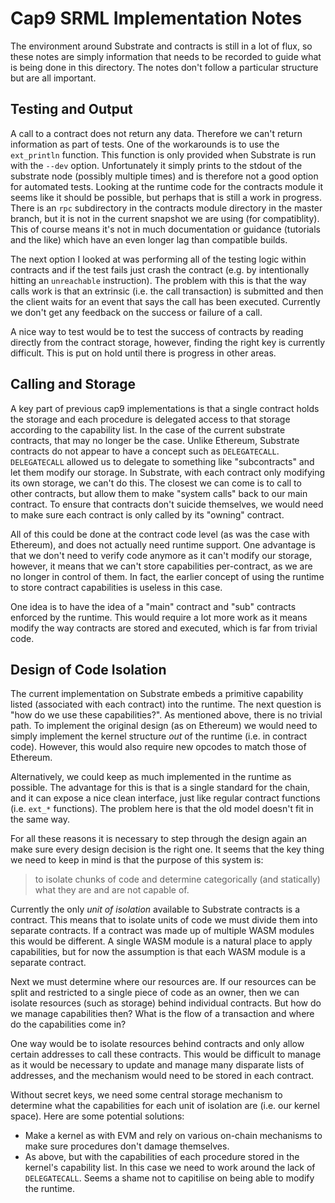 # Cap9 SRML Implementation Notes

The environment around Substrate and contracts is still in a lot of flux, so
these notes are simply information that needs to be recorded to guide what is
being done in this directory. The notes don't follow a particular structure but
are all important.

## Testing and Output

A call to a contract does not return any data. Therefore we can't return
information as part of tests. One of the workarounds is to use the `ext_println`
function. This function is only provided when Substrate is run with the `--dev`
option. Unfortunately it simply prints to the stdout of the substrate node
(possibly multiple times) and is therefore not a good option for automated
tests. Looking at the runtime code for the contracts module it seems like it
should be possible, but perhaps that is still a work in progress. There is an
`rpc` subdirectory in the contracts module directory in the master branch, but
it is not in the current snapshot we are using (for compatiblity). This of
course means it's not in much documentation or guidance (tutorials and the like)
which have an even longer lag than compatible builds.

The next option I looked at was performing all of the testing logic within
contracts and if the test fails just crash the contract (e.g. by intentionally
hitting an `unreachable` instruction). The problem with this is that the way
calls work is that an extrinsic (i.e. the call transaction) is submitted and
then the client waits for an event that says the call has been executed.
Currently we don't get any feedback on the success or failure of a call.

A nice way to test would be to test the success of contracts by reading directly
from the contract storage, however, finding the right key is currently
difficult. This is put on hold until there is progress in other areas.

## Calling and Storage

A key part of previous cap9 implementations is that a single contract holds the
storage and each procedure is delegated access to that storage according to the
capability list. In the case of the current substrate contracts, that may no
longer be the case. Unlike Ethereum, Substrate contracts do not appear to have a
concept such as `DELEGATECALL`. `DELEGATECALL` allowed us to delegate to
something like "subcontracts" and let them modify our storage. In Substrate,
with each contract only modifying its own storage, we can't do this. The closest
we can come is to call to other contracts, but allow them to make "system calls"
back to our main contract. To ensure that contracts don't suicide themselves, we
would need to make sure each contract is only called by its "owning" contract.

All of this could be done at the contract code level (as was the case with
Ethereum), and does not actually need runtime support. One advantage is that we
don't need to verify code anymore as it can't modify our storage, however, it
means that we can't store capabilities per-contract, as we are no longer in
control of them. In fact, the earlier concept of using the runtime to store
contract capabilities is useless in this case.

One idea is to have the idea of a "main" contract and "sub" contracts enforced
by the runtime. This would require a lot more work as it means modify the way
contracts are stored and executed, which is far from trivial code.

## Design of Code Isolation

The current implementation on Substrate embeds a primitive capability listed
(associated with each contract) into the runtime. The next question is "how do
we use these capabilities?". As mentioned above, there is no trivial path. To
implement the original design (as on Ethereum) we would need to simply implement
the kernel structure *out* of the runtime (i.e. in contract code). However, this
would also require new opcodes to match those of Ethereum.

Alternatively, we could keep as much implemented in the runtime as possible. The
advantage for this is that is a single standard for the chain, and it can expose
a nice clean interface, just like regular contract functions (i.e. `ext_*`
functions). The problem here is that the old model doesn't fit in the same way.

For all these reasons it is necessary to step through the design again an make
sure every design decision is the right one. It seems that the key thing we need
to keep in mind is that the purpose of this system is:

> to isolate chunks of code and determine categorically (and statically) what
> they are and are not capable of.

Currently the only *unit of isolation* available to Substrate contracts is a
contract. This means that to isolate units of code we must divide them into
separate contracts. If a contract was made up of multiple WASM modules this
would be different. A single WASM module is a natural place to apply
capabilities, but for now the assumption is that each WASM module is a separate
contract.

Next we must determine where our resources are. If our resources can be split
and restricted to a single piece of code as an owner, then we can isolate
resources (such as storage) behind individual contracts. But how do we manage
capabilities then? What is the flow of a transaction and where do the
capabilities come in?

One way would be to isolate resources behind contracts and only allow certain
addresses to call these contracts. This would be difficult to manage as it would
be necessary to update and manage many disparate lists of addresses, and the
mechanism would need to be stored in each contract.

Without secret keys, we need some central storage mechanism to determine what
the capabilities for each unit of isolation are (i.e. our kernel space). Here
are some potential solutions:

  - Make a kernel as with EVM and rely on various on-chain mechanisms to make
   sure procedures don't damage themselves.
  - As above, but with the capabilities of each procedure stored in the kernel's
    capability list. In this case we need to work around the lack of
    `DELEGATECALL`. Seems a shame not to capitilise on being able to modify the
    runtime.
